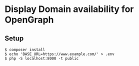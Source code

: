 Display Domain availability for OpenGraph
=========================================

Setup
-----

```
$ composer install
$ echo 'BASE_URL=https://www.example.com/' > .env
$ php -S localhost:8000 -t public
```
